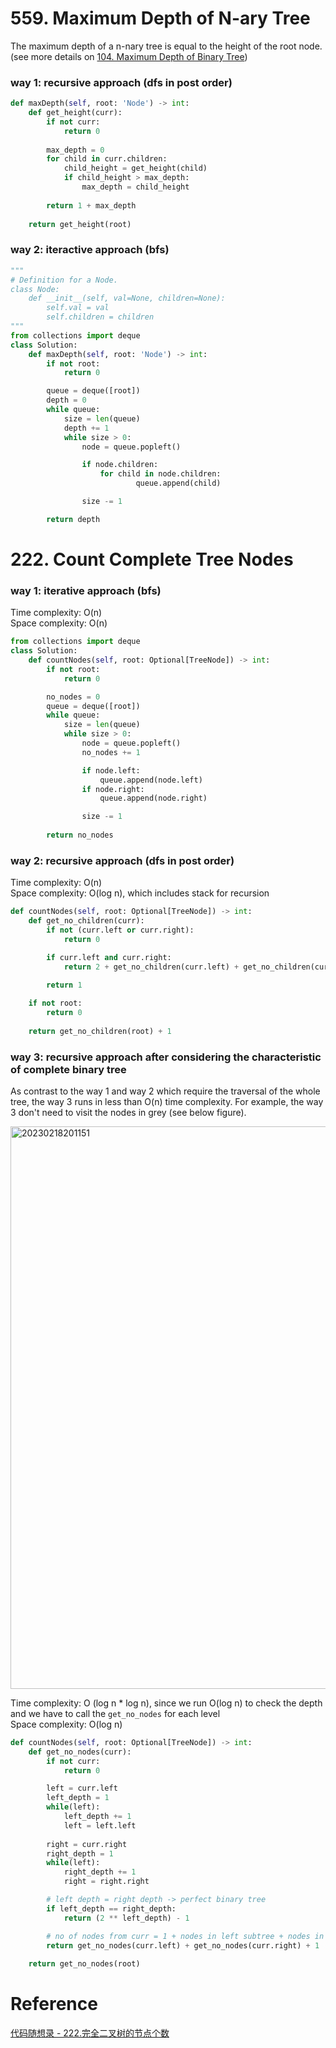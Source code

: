 # 559. Maximum Depth of N-ary Tree
The maximum depth of a n-nary tree is equal to the height of the root node. (see more details on [104. Maximum Depth of Binary Tree](./Day13_bfs_binary_tree.md/#104-maximum-depth-of-binary-tree))
### way 1: recursive approach (dfs in post order)

```PYTHON
def maxDepth(self, root: 'Node') -> int:
    def get_height(curr):
        if not curr:
            return 0
        
        max_depth = 0
        for child in curr.children:
            child_height = get_height(child) 
            if child_height > max_depth:
                max_depth = child_height
        
        return 1 + max_depth
    
    return get_height(root)
```

### way 2: iteractive approach (bfs)

```PYTHON
"""
# Definition for a Node.
class Node:
    def __init__(self, val=None, children=None):
        self.val = val
        self.children = children
"""
from collections import deque
class Solution:
    def maxDepth(self, root: 'Node') -> int:
        if not root:
            return 0

        queue = deque([root])
        depth = 0
        while queue:
            size = len(queue)
            depth += 1 
            while size > 0:
                node = queue.popleft()

                if node.children:
                    for child in node.children:
                            queue.append(child)

                size -= 1

        return depth
```

# 222. Count Complete Tree Nodes
### way 1: iterative approach (bfs)
Time complexity: O(n)\
Space complexity: O(n)

```PYTHON
from collections import deque
class Solution:
    def countNodes(self, root: Optional[TreeNode]) -> int:
        if not root:
            return 0

        no_nodes = 0
        queue = deque([root])
        while queue:
            size = len(queue)
            while size > 0:
                node = queue.popleft()
                no_nodes += 1

                if node.left:
                    queue.append(node.left)
                if node.right:
                    queue.append(node.right)

                size -= 1
        
        return no_nodes
```

### way 2: recursive approach (dfs in post order)
Time complexity: O(n)\
Space complexity: O(log n), which includes stack for recursion

```PYTHON
def countNodes(self, root: Optional[TreeNode]) -> int:
    def get_no_children(curr):
        if not (curr.left or curr.right):
            return 0

        if curr.left and curr.right:
            return 2 + get_no_children(curr.left) + get_no_children(curr.right)
        
        return 1 

    if not root:
        return 0
    
    return get_no_children(root) + 1
```

### way 3: recursive approach after considering the characteristic of complete binary tree
As contrast to the way 1 and way 2 which require the traversal of the whole tree, the way 3 runs in less than O(n) time complexity. For example, the way 3 don't need to visit the nodes in grey (see below figure).

<img width="900" alt="20230218201151" src="https://github.com/abc12345d/algorithm_practice/assets/44512722/8456438d-a4a3-4b58-969a-487bd9c3a4e2">


Time complexity: O (log n * log n), since we run O(log n) to check the depth and we have to call the `get_no_nodes` for each level\
Space complexity: O(log n)

```PYTHON
def countNodes(self, root: Optional[TreeNode]) -> int:
    def get_no_nodes(curr):
        if not curr:
            return 0

        left = curr.left
        left_depth = 1
        while(left):
            left_depth += 1
            left = left.left
        
        right = curr.right
        right_depth = 1
        while(left):
            right_depth += 1
            right = right.right

        # left depth = right depth -> perfect binary tree
        if left_depth == right_depth:
            return (2 ** left_depth) - 1

        # no of nodes from curr = 1 + nodes in left subtree + nodes in right subtree
        return get_no_nodes(curr.left) + get_no_nodes(curr.right) + 1
    
    return get_no_nodes(root)
```

# Reference
[代码随想录 - 222.完全二叉树的节点个数](https://programmercarl.com/0222.%E5%AE%8C%E5%85%A8%E4%BA%8C%E5%8F%89%E6%A0%91%E7%9A%84%E8%8A%82%E7%82%B9%E4%B8%AA%E6%95%B0.html#%E5%AE%8C%E5%85%A8%E4%BA%8C%E5%8F%89%E6%A0%91)